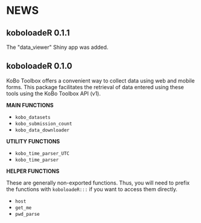 # NEWS

## koboloadeR 0.1.1

The "data_viewer" Shiny app was added. 

## koboloadeR 0.1.0

KoBo Toolbox offers a convenient way to collect data using web and mobile forms. This package facilitates the retrieval of data entered using these tools using the KoBo Toolbox API (v1).

**MAIN FUNCTIONS**

* `kobo_datasets`
* `kobo_submission_count`
* `kobo_data_downloader`

**UTILITY FUNCTIONS**

* `kobo_time_parser_UTC`
* `kobo_time_parser`

**HELPER FUNCTIONS**

These are generally non-exported functions. Thus, you will need to prefix the functions with `koboloadeR:::` if you want to access them directly.

* `host`
* `get_me`
* `pwd_parse`
